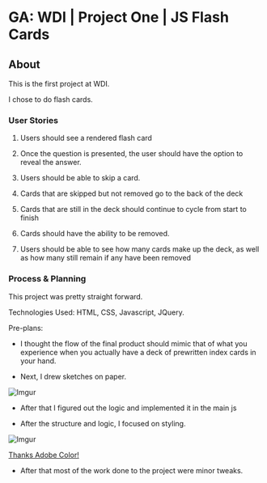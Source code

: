 # GA: WDI | Project One | JS Flash Cards

## About

This is the first project at WDI.

I chose to do flash cards.

### User Stories

1. Users should see a rendered flash card

2. Once the question is presented, the user should have the option to
reveal the answer.

3. Users should be able to skip a card.

4. Cards that are skipped but not removed go to the back of the deck

5. Cards that are still in the deck should continue to cycle from start to finish

6. Cards should have the ability to be removed.

7. Users should be able to see how many cards make up the deck, as well as how many still remain if any have been removed

### Process & Planning

This project was pretty straight forward.

Technologies Used: HTML, CSS, Javascript, JQuery.

Pre-plans:

- I thought the flow of the final product should mimic that of what you experience when you actually have a deck of prewritten index cards in your hand.

- Next, I drew sketches on paper.

![Imgur](http://i.imgur.com/qWIdjQi.jpg)

- After that I figured out the logic and implemented it in the main js

- After the structure and logic, I focused on styling.

![Imgur](http://i.imgur.com/Z2B8Le8.png)

[Thanks Adobe Color!](https://color.adobe.com/explore/most-popular/?time=all)

- After that most of the work done to the project were minor tweaks.
